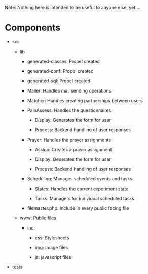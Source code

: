 Note: Nothing here is intended to be useful to anyone else, yet.....

# Components
- src


    - lib
        
        - generated-classes: 
            Propel created
        
        - generated-conf: 
            Propel created
        
        - generated-sql: 
            Propel created
        
        - Mailer: 
            Handles mail sending operations
        
        - Matcher: 
            Handles creating partnerships between users
        
        - PainAssess: 
            Handles the questionnaires 
        
            - Display: 
                Generates the form for user
        
            - Process: 
                Backend handling of user responses
        
        - Prayer:
            Handles the prayer assignments
            
            - Assign:
                Creates a prayer assignment
                 
            - Display: 
                Generates the form for user
                    
            - Process: 
                Backend handling of user responses
                    
        - Scheduling: 
            Manages scheduled events and tasks
        
          - States: 
                Handles the current experiment state
        
          - Tasks: 
                Managers for individual scheduled tasks
        
        - filemaster.php: Include in every public facing file
  
  
    - www: 
        Public files
  
        - inc:
      
          - css:
            Stylesheets
      
          - img: 
            Image files
        
          - js: 
            javascript files

- tests

